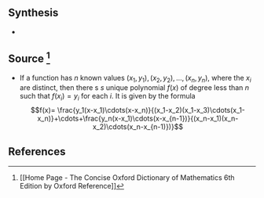 ## Synthesis
- 
## Source [^1]
- If a function has $n$ known values $(x_1, y_1), (x_2, y_2), ..., (x_n,y_n),$ where the $x_i$ are distinct, then there s $s$ unique polynomial $f(x)$ of degree less than $n$ such that $f(x_i) = y_i$ for each $i$. It is given by the formula $$f(x)= \frac{y_1(x-x_1)\cdots(x-x_n)}{(x_1-x_2)(x_1-x_3)\cdots(x_1-x_n)}+\cdots+\frac{y_n(x-x_1)\cdots(x-x_{n-1})}{(x_n-x_1)(x_n-x_2)\cdots(x_n-x_{n-1)})}$$
## References

[^1]: [[Home Page - The Concise Oxford Dictionary of Mathematics 6th Edition by Oxford Reference]]